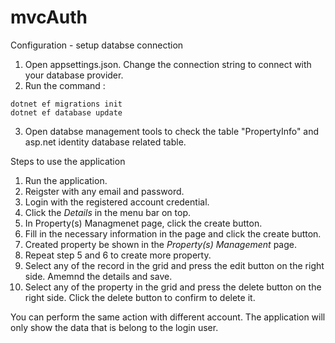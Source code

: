 # mvcAuth

Configuration - setup databse connection
1. Open appsettings.json. Change the connection string to connect with your database provider. 
2. Run the command : 
```
dotnet ef migrations init
dotnet ef database update
```
3. Open databse management tools to check the table "PropertyInfo" and asp.net identity database related table. 



Steps to use the application
1. Run the application.
2. Reigster with any email and password.
3. Login with the registered account credential. 
4. Click the *Details* in the menu bar on top. 
5. In Property(s) Managmenet page, click the create button.
6. Fill in the necessary information in the page and click the create button.
7. Created property be shown in the *Property(s) Management* page. 
8. Repeat step 5 and 6 to create more property.
9. Select any of the record in the grid and press the edit button on the right side. Amemnd the details and save.
10. Select any of the property in the grid and press the delete button on the right side. Click the delete button to confirm to delete it.

You can perform the same action with different account. The application will only show the data that is belong to the login user.
